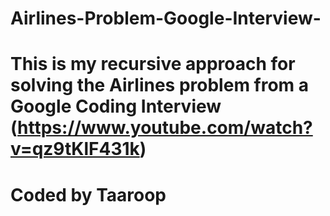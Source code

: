 # Airlines-Problem-Google-Interview-
# This is my recursive approach for solving the Airlines problem from a Google Coding Interview (https://www.youtube.com/watch?v=qz9tKlF431k)
# Coded by Taaroop
